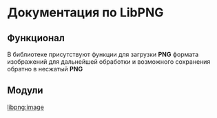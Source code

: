 # Документация по LibPNG

## Функционал

В библиотеке присутствуют функции для загрузки **PNG** формата изображений для дальнейшей обработки и возможного сохранения обратно в несжатый **PNG**

## Модули

[libpng:image](modules/image.md)
